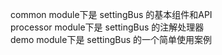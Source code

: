 common module下是 settingBus 的基本组件和API  
processor module下是 settingBus 的注解处理器  
demo module下是 settingBus 的一个简单使用案例